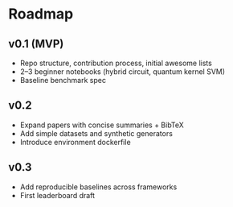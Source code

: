 # Roadmap

## v0.1 (MVP)
- Repo structure, contribution process, initial awesome lists
- 2–3 beginner notebooks (hybrid circuit, quantum kernel SVM)
- Baseline benchmark spec

## v0.2
- Expand papers with concise summaries + BibTeX
- Add simple datasets and synthetic generators
- Introduce environment dockerfile

## v0.3
- Add reproducible baselines across frameworks
- First leaderboard draft
